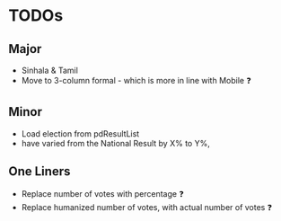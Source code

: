 # TODOs

## Major

* Sinhala & Tamil
* Move to 3-column formal - which is more in line with Mobile ❓

## Minor

* Load election from pdResultList
* have varied from the National Result by X% to Y%,

## One Liners


* Replace number of votes with percentage ❓
* Replace humanized number of votes, with actual number of votes ❓

